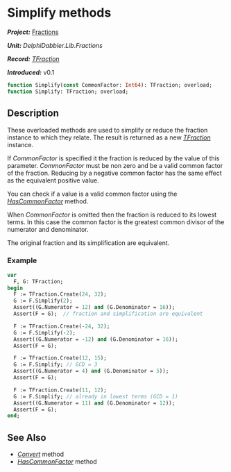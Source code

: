# Simplify methods

***Project:*** [Fractions](../API.md)

***Unit:*** _DelphiDabbler.Lib.Fractions_

***Record:*** [_TFraction_](./TFraction.md)

***Introduced:*** v0.1

```pascal
function Simplify(const CommonFactor: Int64): TFraction; overload;
function Simplify: TFraction; overload;
```

## Description

These overloaded methods are used to simplify or reduce the fraction instance to which they relate. The result is returned as a new [_TFraction_](./TFraction.md) instance.

If _CommonFactor_ is specified it the fraction is reduced by the value of this parameter. _CommonFactor_ must be non zero and be a valid common factor of the fraction. Reducing by a negative common factor has the same effect as the equivalent positive value.

You can check if a value is a valid common factor using the [_HasCommonFactor_](./TFraction-HasCommonFactor.md) method.

When _CommonFactor_ is omitted then the fraction is reduced to its lowest terms. In this case the common factor is the greatest common divisor of the numerator and denominator.

The original fraction and its simplification are equivalent.

### Example

```pascal
var
  F, G: TFraction;
begin
  F := TFraction.Create(24, 32);
  G := F.Simplify(2);
  Assert((G.Numerator = 12) and (G.Denominator = 16));
  Assert(F = G);  // fraction and simplification are equivalent

  F := TFraction.Create(-24, 32);
  G := F.Simplify(-2);
  Assert((G.Numerator = -12) and (G.Denominator = 16));
  Assert(F = G);

  F := TFraction.Create(12, 15);
  G := F.Simplify; // GCD = 3
  Assert((G.Numerator = 4) and (G.Denominator = 5));
  Assert(F = G);

  F := TFraction.Create(11, 12);
  G := F.Simplify; // already in lowest terms (GCD = 1)
  Assert((G.Numerator = 11) and (G.Denominator = 12));
  Assert(F = G);
end;
```

## See Also

* [_Convert_](./TFraction-Convert.md) method
* [_HasCommonFactor_](./TFraction-HasCommonFactor.md) method
